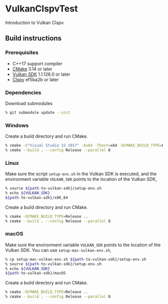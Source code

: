 # VulkanClspvTest #

Introduction to Vulkan Clspv.

## Build instructions ##

### Prerequisites ###

* C++17 support compiler
* [CMake](https://cmake.org/download/) 3.14 or later
* [Vulkan SDK](https://vulkan.lunarg.com/sdk/home) 1.1.126.0 or later
* [Clspv](https://github.com/google/clspv) ef5ba2b or later

### Dependencies ###

Download submodules

```sh
% git submodule update --init
```

### Windows ###

Create a build directory and run CMake.

```sh
% cmake -G"Visual Studio 15 2017" -Ax64 -Thost=x64 -DCMAKE_BUILD_TYPE=Release ..
% cmake --build . --config Release --parallel 8
```

### Linux ###

Make sure the script `setup-env.sh` in the Vulkan SDK is executed,
and the environment variable `VULKAN_SDK` points to the location of the Vulkan SDK,
```sh
% source ${path-to-vulkan-sdk}/setup-env.sh
% echo ${VULKAN_SDK}
${path-to-vulkan-sdk}/x86_64
```

Create a build directory and run CMake.

```sh
% cmake -DCMAKE_BUILD_TYPE=Release ..
% cmake --build . --config Release --parallel 8
```

### macOS ###

Make sure the environment variable `VULKAN_SDK` points to the location of the Vulkan SDK.
You can use `setup-mac-vulkan-env.sh`,

```sh
% cp setup-mac-vulkan-env.sh ${path-to-vulkan-sdk}/setup-env.sh
% source ${path-to-vulkan-sdk}/setup-env.sh
% echo ${VULKAN_SDK}
${path-to-vulkan-sdk}/macOS
```

Create a build directory and run CMake.

```sh
% cmake -DCMAKE_BUILD_TYPE=Release ..
% cmake --build . --config Release --parallel 8
```
